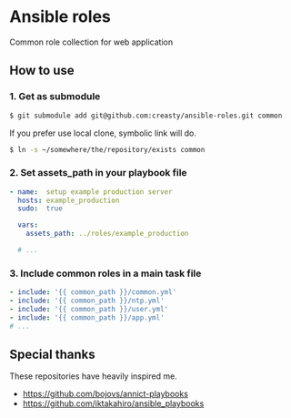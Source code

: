 Ansible roles
=============

Common role collection for web application


How to use
----------

### 1. Get as submodule

```sh
$ git submodule add git@github.com:creasty/ansible-roles.git common
```

If you prefer use local clone, symbolic link will do.

```sh
$ ln -s ~/somewhere/the/repository/exists common
```


### 2. Set assets_path in your playbook file

```yaml
- name:  setup example production server
  hosts: example_production
  sudo:  true

  vars:
    assets_path: ../roles/example_production

  # ...
```

### 3. Include common roles in a main task file

```yaml
- include: '{{ common_path }}/common.yml'
- include: '{{ common_path }}/ntp.yml'
- include: '{{ common_path }}/user.yml'
- include: '{{ common_path }}/app.yml'
# ...
```


Special thanks
--------------

These repositories have heavily inspired me.

- https://github.com/bojovs/annict-playbooks
- https://github.com/iktakahiro/ansible_playbooks

